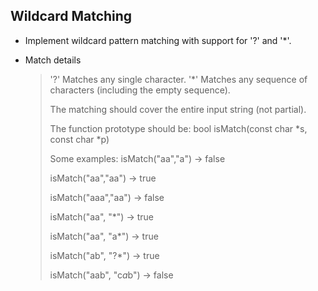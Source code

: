 Wildcard Matching
----------
+ Implement wildcard pattern matching with support for '?' and '*'.
+ Match details

  > '?' Matches any single character.
  > '*' Matches any sequence of characters (including the empty sequence).
  >
  > The matching should cover the entire input string (not partial).
  >
  > The function prototype should be:
  > bool isMatch(const char *s, const char *p)
  >
  > Some examples:
  > isMatch("aa","a") → false
  >
  > isMatch("aa","aa") → true
  >
  > isMatch("aaa","aa") → false
  >
  > isMatch("aa", "*") → true
  >
  > isMatch("aa", "a*") → true
  >
  > isMatch("ab", "?*") → true
  >
  > isMatch("aab", "c*a*b") → false
